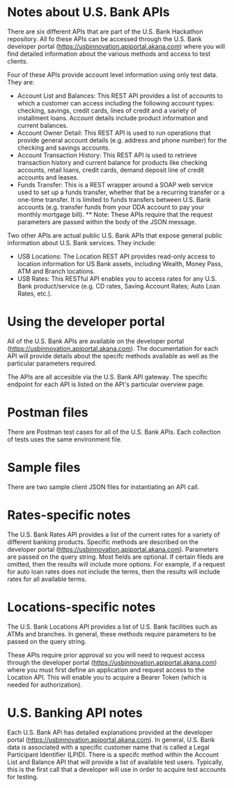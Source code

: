 # Notes about U.S. Bank APIs

There are six different APIs that are part of the U.S. Bank Hackathon repository. All fo these APIs can be accessed through the U.S. Bank developer portal (https://usbinnovation.apiportal.akana.com) where you will find detailed information about the various methods and access to test clients.

Four of these APIs provide account level information using only test data. They are:
- Account List and Balances: This REST API provides a list of accounts to which a customer can access including the following account types: checking, savings, credit cards, lines of credit and a variety of installment loans. Account details include product information and current balances.
- Account Owner Detail: This REST API is used to run operations that provide general account details (e.g. address and phone number) for the checking and savings accounts.
- Account Transaction History: This REST API is used to retrieve transaction history and current balance for products like checking accounts, retail loans, credit cards, demand deposit line of credit accounts and leases.
- Funds Transfer: This is a REST wrapper around a SOAP web service used to set up a funds transfer, whether that be a recurring transfer or a one-time transfer. It is limited to funds transfers between U.S. Bank accounts (e.g. transfer funds from your DDA account to pay your monthly mortgage bill).
** Note: These APIs require that the request parameters are passed within the body of the JSON message.

Two other APIs are actual public U.S. Bank APIs that expose general public information about U.S. Bank services. They include:
- USB Locations: The Location REST API provides read-only access to location information for US Bank assets, including Wealth, Money Pass, ATM and Branch locations.
- USB Rates: This RESTful API enables you to access rates for any U.S. Bank product/service (e.g. CD rates, Saving Account Rates; Auto Loan Rates, etc.).

# Using the developer portal
All of the U.S. Bank APIs are available on the developer portal (https://usbinnovation.apiportal.akana.com). The documentation for each API will provide details about the specifc methods available as well as the particular parameters required. 

The APIs are all accesible via the U.S. Bank API gateway. The specific endpoint for each API is listed on the API's particular overview page. 

# Postman files
There are Postman test cases for all of the U.S. Bank APIs. Each collection of tests uses the same environment file.

# Sample files
There are two sample client JSON files for instantiating an API call. 

# Rates-specific notes
The U.S. Bank Rates API provides a list of the current rates for a variety of different banking products. Specific methods are described on the developer portal (https://usbinnovation.apiportal.akana.com). Parameters are passed on the query string. Most fields are optional. If certain fileds are omitted, then the results will include more options. For example, if a request for auto loan rates does not include the terms, then the results will include rates for all available terms.

# Locations-specific notes
The U.S. Bank Locations API provides a list of U.S. Bank facilities such as ATMs and branches. In general, these methods require parameters to be passed on the query string.

These APIs require prior approval so you will need to request access through the developer portal (https://usbinnovation.apiportal.akana.com) where you must first define an application and request access to the Location API. This will enable you to acquire a Bearer Token (which is needed for authorization).

# U.S. Banking API notes
Each U.S. Bank APi has detailed explanations provided at the developer portal (https://usbinnovation.apiportal.akana.com). In general, U.S. Bank data is associated with a specific customer name that is called a Legal Participant Identifier (LPID). There is a specifc method within the Account List and Balance API that will provide a list of available test users. Typically, this is the first call that a developer will use in order to acquire test accounts for testing.

